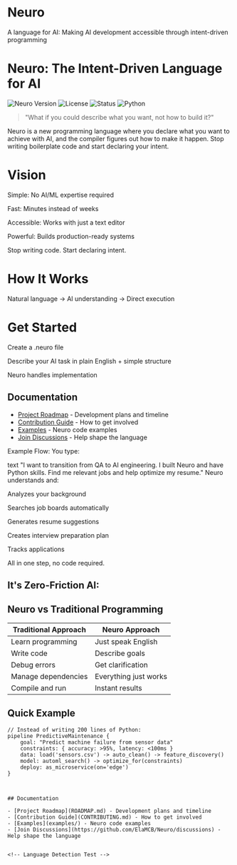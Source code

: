 # Neuro
A language for AI: Making AI development accessible through intent-driven programming

# Neuro: The Intent-Driven Language for AI

![Neuro Version](https://img.shields.io/badge/version-0.1-blue)
![License](https://img.shields.io/badge/license-MIT-green)
![Status](https://img.shields.io/badge/status-pre--alpha-orange)
![Python](https://img.shields.io/badge/python-3.8%2B-blue)

> "What if you could describe what you want, not how to build it?"

Neuro is a new programming language where you declare what you want to achieve with AI, and the compiler figures out how to make it happen. Stop writing boilerplate code and start declaring your intent.

# Vision
Simple: No AI/ML expertise required

Fast: Minutes instead of weeks

Accessible: Works with just a text editor

Powerful: Builds production-ready systems

Stop writing code. Start declaring intent.

# How It Works

Natural language → AI understanding → Direct execution

# Get Started
Create a .neuro file

Describe your AI task in plain English + simple structure

Neuro handles implementation
## Documentation

- [Project Roadmap](ROADMAP.md) - Development plans and timeline
- [Contribution Guide](CONTRIBUTING.md) - How to get involved  
- [Examples](examples/) - Neuro code examples
- [Join Discussions](https://github.com/ElaMCB/Neuro/discussions) - Help shape the language


Example Flow:
You type:

text
"I want to transition from QA to AI engineering. I built Neuro and have Python skills. Find me relevant jobs and help optimize my resume."
Neuro understands and:

Analyzes your background

Searches job boards automatically

Generates resume suggestions

Creates interview preparation plan

Tracks applications

All in one step, no code required.

## It's Zero-Friction AI:
## Neuro vs Traditional Programming

| Traditional Approach | Neuro Approach |
|---------------------|----------------|
| Learn programming | Just speak English |
| Write code | Describe goals |
| Debug errors | Get clarification |
| Manage dependencies | Everything just works |
| Compile and run | Instant results |

## Quick Example

```neuro
// Instead of writing 200 lines of Python:
pipeline PredictiveMaintenance {
    goal: "Predict machine failure from sensor data"
    constraints: { accuracy: >95%, latency: <100ms }
    data: load('sensors.csv') -> auto_clean() -> feature_discovery()
    model: automl_search() -> optimize_for(constraints)
    deploy: as_microservice(on='edge')
}



## Documentation

- [Project Roadmap](ROADMAP.md) - Development plans and timeline
- [Contribution Guide](CONTRIBUTING.md) - How to get involved  
- [Examples](examples/) - Neuro code examples
- [Join Discussions](https://github.com/ElaMCB/Neuro/discussions) - Help shape the language


<!-- Language Detection Test -->
